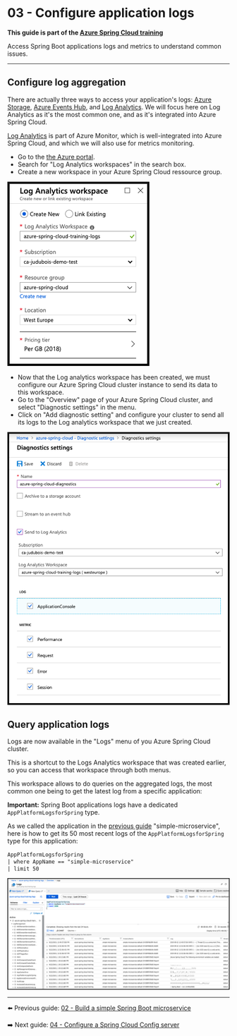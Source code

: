 # 03 - Configure application logs

__This guide is part of the [Azure Spring Cloud training](../README.md)__

Access Spring Boot applications logs and metrics to understand common issues.

---

## Configure log aggregation

There are actually three ways to access your application's logs: [Azure Storage](https://docs.microsoft.com/en-us/azure/storage/common/storage-introduction/?WT.mc_id=azurespringcloud-github-judubois), [Azure Events Hub](https://docs.microsoft.com/en-us/azure/event-hubs/?WT.mc_id=azurespringcloud-github-judubois), and [Log Analytics](https://docs.microsoft.com/en-us/azure/azure-monitor/log-query/get-started-portal/?WT.mc_id=azurespringcloud-github-judubois). We will focus here on Log Analytics as it's the most common one, and as it's integrated into Azure Spring Cloud.

[Log Analytics](https://docs.microsoft.com/en-us/azure/azure-monitor/log-query/get-started-portal/?WT.mc_id=azurespringcloud-github-judubois) is part of Azure Monitor, which is well-integrated into Azure Spring Cloud, and which we will also use for metrics monitoring.

- Go to the [the Azure portal](https://portal.azure.com/?WT.mc_id=azurespringcloud-github-judubois).
- Search for "Log Analytics workspaces" in the search box.
- Create a new workspace in your Azure Spring Cloud ressource group.

![Create Log analytics workspace](media/01-create-logs-analytics-workspace.png)

- Now that the Log analytics workspace has been created, we must configure our Azure Spring Cloud cluster instance to send its data to this workspace.
- Go to the "Overview" page of your Azure Spring Cloud cluster, and select "Diagnostic settings" in the menu.
- Click on "Add diagnostic setting" and configure your cluster to send all its logs to the Log analytics workspace that we just created.

![Send logs to the log analytics workspace](media/02-send-logs-to-log-analytics-workspace.png)

## Query application logs

Logs are now available in the "Logs" menu of you Azure Spring Cloud cluster.

This is a shortcut to the Logs Analytics workspace that was created earlier, so you can access that workspace through both menus.

This workspace allows to do queries on the aggregated logs, the most common one being to get the latest log from a specific application:

__Important:__ Spring Boot applications logs have a dedicated `AppPlatformLogsforSpring` type.

As we called the application in the [previous guide](../02-build-a-simple-spring-boot-microservice/README.md) "simple-microservice", here is how to get its 50 most recent logs of the `AppPlatformLogsforSpring` type for this application:

```
AppPlatformLogsforSpring
| where AppName == "simple-microservice"
| limit 50
```

![Query logs](media/03-logs-query.png)

---

⬅️ Previous guide: [02 - Build a simple Spring Boot microservice](../02-build-a-simple-spring-boot-microservice/README.md)

➡️ Next guide: [04 - Configure a Spring Cloud Config server](../04-configure-a-spring-cloud-config-server/README.md)
